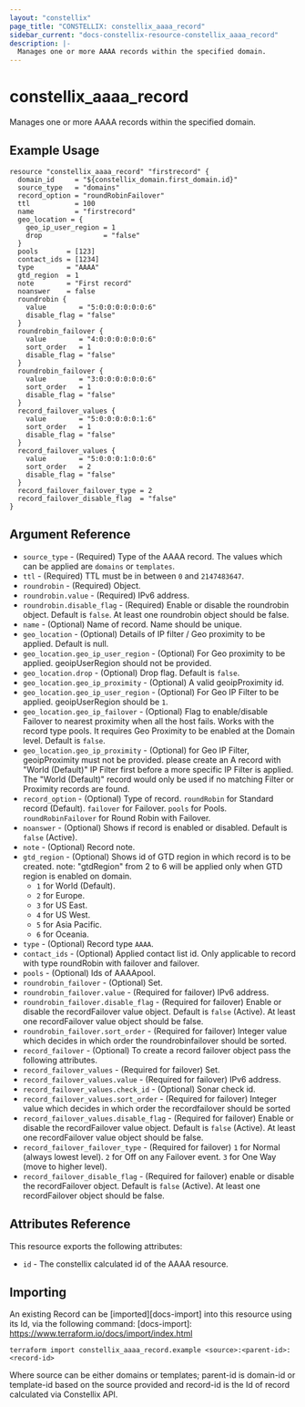 ```yaml
---
layout: "constellix"
page_title: "CONSTELLIX: constellix_aaaa_record"
sidebar_current: "docs-constellix-resource-constellix_aaaa_record"
description: |-
  Manages one or more AAAA records within the specified domain.
---
```


# constellix_aaaa_record
Manages one or more AAAA records within the specified domain.

## Example Usage ##

```hcl
resource "constellix_aaaa_record" "firstrecord" {
  domain_id     = "${constellix_domain.first_domain.id}"
  source_type   = "domains"
  record_option = "roundRobinFailover"
  ttl           = 100
  name          = "firstrecord"
  geo_location = {
    geo_ip_user_region = 1
    drop               = "false"
  }
  pools       = [123]
  contact_ids = [1234]
  type        = "AAAA"
  gtd_region  = 1
  note        = "First record"
  noanswer    = false
  roundrobin {
    value        = "5:0:0:0:0:0:0:6"
    disable_flag = "false"
  }
  roundrobin_failover {
    value        = "4:0:0:0:0:0:0:6"
    sort_order   = 1
    disable_flag = "false"
  }
  roundrobin_failover {
    value        = "3:0:0:0:0:0:0:6"
    sort_order   = 1
    disable_flag = "false"
  }
  record_failover_values {
    value        = "5:0:0:0:0:0:1:6"
    sort_order   = 1
    disable_flag = "false"
  }
  record_failover_values {
    value        = "5:0:0:0:1:0:0:6"
    sort_order   = 2
    disable_flag = "false"
  }
  record_failover_failover_type = 2
  record_failover_disable_flag  = "false"
}

```

## Argument Reference ##
* `source_type` - (Required) Type of the AAAA record. The values which can be applied are `domains` or `templates`.
* `ttl` - (Required) TTL must be in between `0` and `2147483647`.
* `roundrobin` - (Required) Object.
* `roundrobin.value` - (Required) IPv6 address.
* `roundrobin.disable_flag` - (Required) Enable or disable the roundrobin object. Default is `false`. At least one roundrobin object should be false.
* `name` - (Optional) Name of record. Name should be unique.
* `geo_location` - (Optional) Details of IP filter / Geo proximity to be applied. Default is null.
* `geo_location.geo_ip_user_region` - (Optional) For Geo proximity to be applied. geoipUserRegion should not be provided.
* `geo_location.drop` - (Optional) Drop flag. Default is `false`.
* `geo_location.geo_ip_proximity` - (Optional) A valid geoipProximity id.
* `geo_location.geo_ip_user_region` - (Optional) For Geo IP Filter to be applied. geoipUserRegion should be `1`.
* `geo_location.geo_ip_failover` - (Optional) Flag to enable/disable Failover to nearest proximity when all the host fails. Works with the record type pools. It requires Geo Proximity to be enabled at the Domain level. Default is `false`. 
* `geo_location.geo_ip_proximity` - (Optional) for Geo IP Filter, geoipProximity must not be provided. please create an A record with "World (Default)" IP Filter first before a more specific IP Filter is applied. The "World (Default)" record would only be used if no matching Filter or Proximity records are found.
* `record_option` - (Optional) Type of record. `roundRobin` for Standard record (Default). `failover` for Failover. `pools` for Pools. `roundRobinFailover` for Round Robin with Failover.
* `noanswer` - (Optional) Shows if record is enabled or disabled. Default is `false` (Active).
* `note` - (Optional) Record note.
* `gtd_region` - (Optional) Shows id of GTD region in which record is to be created. note: "gtdRegion" from 2 to 6 will be applied only when GTD region is enabled on domain. 
  * `1` for World (Default). 
  * `2` for Europe. 
  * `3` for US East. 
  * `4` for US West. 
  * `5` for Asia Pacific. 
  * `6` for Oceania.
* `type` - (Optional) Record type `AAAA`.
* `contact_ids` - (Optional) Applied contact list id. Only applicable to record with type roundRobin with failover and failover.
* `pools` - (Optional) Ids of AAAApool.
* `roundrobin_failover` - (Optional) Set.
* `roundrobin_failover.value` - (Required for failover) IPv6 address.
* `roundrobin_failover.disable_flag` - (Required for failover) Enable or disable the recordFailover value object. Default is `false` (Active). At least one recordFailover value object should be false.
* `roundrobin_failover.sort_order` - (Required for failover) Integer value which decides in which order the roundrobinfailover should be sorted.
* `record_failover` - (Optional) To create a record failover object pass the following attributes.
* `record_failover_values` - (Required for failover) Set. 
* `record_failover_values.value` - (Required for failover) IPv6 address.
* `record_failover_values.check_id` - (Optional) Sonar check id.
* `record_failover_values.sort_order` - (Required for failover) Integer value which decides in which order the recordfailover should be sorted
* `record_failover_values.disable_flag` - (Required for failover) Enable or disable the recordFailover value object. Default is `false` (Active). At least one recordFailover value object should be false.
* `record_failover_failover_type` - (Required for failover) `1` for Normal (always lowest level). `2` for Off on any Failover event. `3` for One Way (move to higher level).
* `record_failover_disable_flag` - (Required for failover) enable or disable the recordFailover object. Default is `false` (Active). At least one recordFailover object should be false.

## Attributes Reference
This resource exports the following attributes:
* `id` - The constellix calculated id of the AAAA resource.

## Importing ##

An existing Record can be [imported][docs-import] into this resource using its Id, via the following command:
[docs-import]: https://www.terraform.io/docs/import/index.html


```
terraform import constellix_aaaa_record.example <source>:<parent-id>:<record-id>
```

Where source can be either domains or templates; parent-id is domain-id or template-id based on the source provided and record-id is the Id of record calculated via Constellix API.
